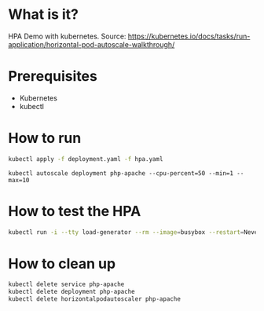 # What is it?

HPA Demo with kubernetes. Source: https://kubernetes.io/docs/tasks/run-application/horizontal-pod-autoscale-walkthrough/

# Prerequisites

* Kubernetes
* kubectl

# How to run

```sh
kubectl apply -f deployment.yaml -f hpa.yaml
```

```
kubectl autoscale deployment php-apache --cpu-percent=50 --min=1 --max=10
```
# How to test the HPA

```sh
kubectl run -i --tty load-generator --rm --image=busybox --restart=Never -- /bin/sh -c "while sleep 0.01; do wget -q -O- http://php-apache; done"
```

# How to clean up

```sh
kubectl delete service php-apache
kubectl delete deployment php-apache
kubectl delete horizontalpodautoscaler php-apache
```